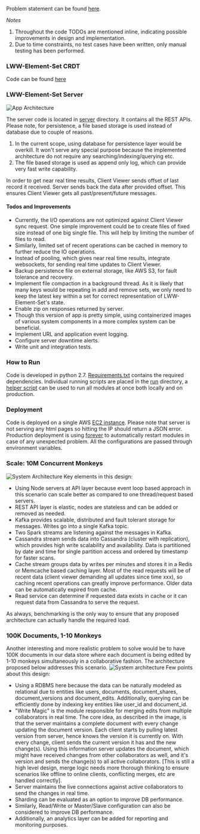 
Problem statement can be found [here](https://hackmd.io/s/HJkrqjkMG#part-1-lww-element-set-server).

*Notes*
 1. Throughout the code TODOs are mentioned inline, indicating possible improvements in design and implementation.
 2. Due to time constraints, no test cases have been written, only manual testing has been performed.

### LWW-Element-Set CRDT
Code can be found [here](https://github.com/harishasan/LWW-Element-Set)

### LWW-Element-Set Server
![App Architecture](https://www.dropbox.com/s/96p8nv7c8qfewg4/Screen%20Shot%202018-01-20%20at%2012.20.21%20AM.png?raw=1)

The server code is located in [server](https://github.com/harishasan/LWW-Element-Set-App/tree/master/server) directory. It contains all the REST APIs. Please note, for persistence, a file based storage is used instead of database due to couple of reasons.
 1. In the current scope, using database for persistence layer would be overkill. It won't serve any special purpose because the implemented architecture do not require any searching/indexing/querying etc.
 2. The file based storage is used as append only log, which can provide very fast write capability.

In order to get near real time results, Client Viewer sends offset of last record it received. Server sends back the data after provided offset. This ensures Client Viewer gets all past/present/future messages.
#### Todos and Improvements
 - Currently, the I/O operations are not optimized against Client Viewer sync request. One simple improvement could be to create files of fixed size instead of one big single file. This will help by limiting the number of files to read.
 - Similarly, limited set of recent operations can be cached in memory to further reduce the IO operations.
 - Instead of pooling, which gives near real time results, integrate websockets, for sending real time updates to Client Viewer.
 - Backup persistence file on external storage, like AWS S3, for fault tolerance and recovery.
 - Implement file compaction in a background thread. As it is likely that many keys would be repeating in add and remove sets, we only need to keep the latest key within a set for correct representation of LWW-Element-Set's state.
 - Enable zip on responses returned by server.
 - Though this version of app is pretty simple, using containerized images of various system components in a more complex system can be beneficial.
 - Implement URL and application event logging.
 - Configure server downtime alerts.
 - Write unit and integration tests.

### How to Run
Code is developed in python 2.7. [Requirements.txt](https://github.com/harishasan/LWW-Element-Set-App/blob/master/requirements.txt) contains the required dependencies. Individual running scripts are placed in the [run](https://github.com/harishasan/LWW-Element-Set-App/tree/master/run) directory, a [helper script](https://github.com/harishasan/LWW-Element-Set-App/blob/master/run_everything.sh) can be used to run all modules at once both locally and on production.
### Deployment
Code is deployed on a single AWS [EC2 instance](http://34.226.152.221/). Please note that server is not serving any html pages so hitting the IP should return a JSON error. Production deployment is using [forever](https://github.com/foreverjs/forever) to automatically restart modules in case of any unexpected problem. All the configurations are passed through environment variables.

### Scale: 10M Concurrent Monkeys
![System Architecture](https://www.dropbox.com/s/brigfgu4hdkrf6g/Screen%20Shot%202018-01-20%20at%201.36.09%20AM.png?raw=1)
Key elements in this design:
 - Using Node servers at API layer because event loop based approach in this scenario can scale better as compared to one thread/request based servers.
 - REST API layer is elastic, nodes are stateless and can be added or removed as needed.
 - Kafka provides scalable, distributed and fault tolerant storage for messages. Writes go into a single Kafka topic.
 - Two Spark streams are listening against the messages in Kafka.
 - Cassandra stream sends data into Cassandra (cluster with replication), which provides high write scalability and availability. Data is partitioned by date and time for single partition access and ordered by timestamp for faster scans.
 - Cache stream groups data by writes per minutes and stores it in a Redis or Memcache based caching layer. Most of the read requests will be of recent data (client viewer demanding all updates since time xxx), so caching recent operations can greatly improve performance. Older data can be automatically expired from cache.
 - Read service can determine if requested data exists in cache or it can request data from Cassandra to serve the request.

As always, benchmarking is the only way to ensure that any proposed architecture can actually handle the required load.
### 100K Documents, 1-10 Monkeys
Another interesting and more realistic problem to solve would be to have 100K documents in our data store where each document is being edited by 1-10 monkeys simultaneously in a collaborative fashion. The architecture proposed below addresses this scenario.
![System architecture](https://www.dropbox.com/s/qsaija79u8l8vhr/Screen%20Shot%202018-01-20%20at%2010.57.21%20AM.png?raw=1)
Few points about this design:
 - Using a RDBMS here because the data can be naturally modeled as relational due to entities like users, documents, document_shares, document_versions and document_edits. Additionally, querying can be efficiently done by indexing key entities like user_id and document_id.
 - "Write Magic" is the module responsible for merging edits from multiple collaborators in real time. The core idea, as described in the image, is that the server maintains a complete document with every change updating the document version. Each client starts by pulling latest version from server, hence knows the version it is currently on. With every change, client sends the current version it has and the new change(s). Using this information server updates the document, which might have received changes from other collaborators as well, and it's version and sends the change(s) to all active collaborators. [This is still a high level design, merge logic needs more thorough thinking to ensure scenarios like offline to online clients, conflicting merges, etc are handled correctly].
 - Server maintains the live connections against active collaborators to send the changes in real time.
 - Sharding can be evaluated as an option to improve DB performance.
 - Similarly, Read/Write or Master/Slave configuration can also be considered to improve DB performance.
 - Additionally, an analytics layer can be added for reporting and monitoring purposes.

